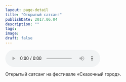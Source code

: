 ```yaml
---
layout: page-detail
title: "Открытый сатсанг"
publishDate: 2017.06.04
description: ""
tags:
image:
draft: false
---
```


<audio title="2017.06.04 - Открытый сатсанг.mp3" src="https://filer-api.advayta.org/v1.0/public/files/73695" controls=""></audio>

 Открытый сатсанг на фестивале «Сказочный город». 

  
